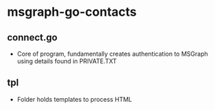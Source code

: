 # msgraph-go-contacts

## connect.go 

- Core of program, fundamentally creates authentication to MSGraph using details found in PRIVATE.TXT

## tpl 

- Folder holds templates to process HTML

